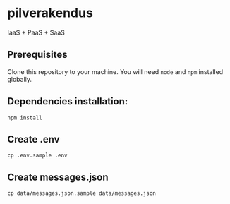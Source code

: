 # pilverakendus
IaaS + PaaS + SaaS

## Prerequisites
Clone this repository to your machine. You will need `node` and `npm` installed globally.

## Dependencies installation:
```
npm install
```

## Create .env
```
cp .env.sample .env
```

## Create messages.json
```
cp data/messages.json.sample data/messages.json
```